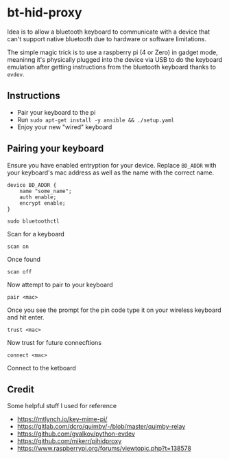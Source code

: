 # bt-hid-proxy

Idea is to allow a bluetooth keyboard to communicate with a device that can't support native bluetooth due to hardware or software limitations.

The simple magic trick is to use a raspberry pi (4 or Zero) in gadget mode, meaninng it's physically plugged into the device via USB to do the keyboard emulation after getting instructions from the bluetooth keyboard thanks to `evdev`.

## Instructions

- Pair your keyboard to the pi
- Run `sudo apt-get install -y ansible && ./setup.yaml`
- Enjoy your new "wired" keyboard


## Pairing your keyboard

Ensure you have enabled entryption for your device. Replace `BD_ADDR` with your keyboard's mac address as well as the name with the correct name.

```
device BD_ADDR {
    name "some_name";
    auth enable;
    encrypt enable;
}
```

`sudo bluetoothctl`


Scan for a keyboard

`scan on`


Once found 

`scan off`


Now attempt to pair to your keyboard

`pair <mac>`

Once you see the prompt for the pin code type it on your wireless keyboard and hit enter.

`trust <mac>`

Now trust for future connecftions

`connect <mac>`

Connect to the ketboard


## Credit
Some helpful stuff I used for reference
- https://mtlynch.io/key-mime-pi/
- https://gitlab.com/dcro/quimby/-/blob/master/quimby-relay
- https://github.com/gvalkov/python-evdev
- https://github.com/mikerr/pihidproxy
- https://www.raspberrypi.org/forums/viewtopic.php?t=138578